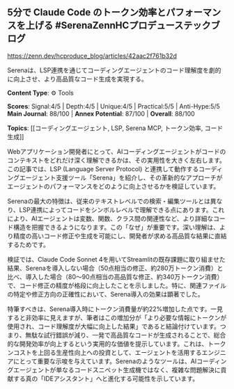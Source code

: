 ## 5分で Claude Code のトークン効率とパフォーマンスを上げる #SerenaZennHCプロデューステックブログ

https://zenn.dev/hcproduce_blog/articles/42aac2f761b32d

Serenaは、LSP連携を通じてコーディングエージェントのコード理解度を劇的に向上させ、より高品質なコード生成を実現する。

**Content Type**: ⚙️ Tools

**Scores**: Signal:4/5 | Depth:4/5 | Unique:4/5 | Practical:5/5 | Anti-Hype:5/5
**Main Journal**: 88/100 | **Annex Potential**: 87/100 | **Overall**: 88/100

**Topics**: [[コーディングエージェント, LSP, Serena MCP, トークン効率, コード生成]]

Webアプリケーション開発者にとって、AIコーディングエージェントがコードのコンテキストをどれだけ深く理解できるかは、その実用性を大きく左右します。この記事では、LSP (Language Server Protocol) と連携して動作するコーディングエージェント支援ツール「Serena」を紹介し、その革新的なアプローチがエージェントのパフォーマンスをどのように向上させるかを検証しています。

Serenaの最大の特徴は、従来のテキストレベルでの検索・編集ツールとは異なり、LSP連携によってコードをシンボルレベルで理解できる点にあります。これにより、AIエージェントは変数、関数、クラス間の関連性など、より詳細なコード構造を把握できるようになります。この「なぜ」が重要です。深い理解は、より精度の高いコード修正や生成を可能にし、開発者が求める高品質な結果に直結するためです。

検証では、Claude Code Sonnet 4を用いてStreamlitの既存課題に取り組ませた結果、Serenaを導入しない場合（50点相当の修正、約280万トークン消費）と比べ、導入した場合（80～90点相当の高品質な修正、約340万トークン消費）で、コード修正の精度が格段に向上したことを示しました。特に、関連ファイルの特定や修正方向の正確性において、Serena導入の効果は顕著でした。

特筆すべきは、Serena導入時にトークン消費量が約22%増加した点です。一見すると非効率に見えますが、筆者はこの増加分が「より必要な情報にトークンが使用され、コード理解度が大幅に向上した結果」であると結論付けています。つまり、無駄な試行錯誤が減り、一発で高品質なコードが生成されることで、総合的な開発効率が向上するという実用的な価値を提示しています。これは、トークンコストを上回る生産性向上への投資として、エージェントを活用するエンジニアにとって重要な示唆を与えています。Serenaのようなツールは、AIコーディングエージェントが単なるコードスニペット生成機ではなく、複雑な問題解決に貢献する真の「IDEアシスタント」へと進化する可能性を示しています。